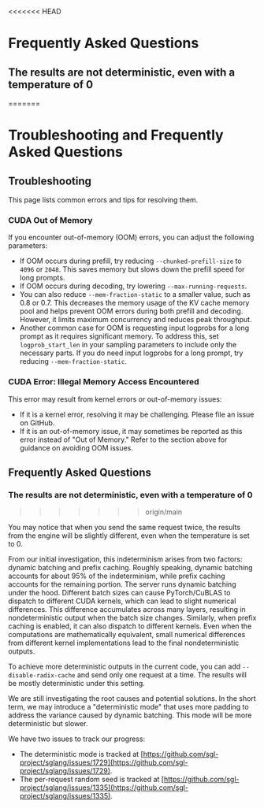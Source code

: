 <<<<<<< HEAD
# Frequently Asked Questions

## The results are not deterministic, even with a temperature of 0
=======
# Troubleshooting and Frequently Asked Questions

## Troubleshooting

This page lists common errors and tips for resolving them.

### CUDA Out of Memory
If you encounter out-of-memory (OOM) errors, you can adjust the following parameters:

- If OOM occurs during prefill, try reducing `--chunked-prefill-size` to `4096` or `2048`. This saves memory but slows down the prefill speed for long prompts.
- If OOM occurs during decoding, try lowering `--max-running-requests`.
- You can also reduce `--mem-fraction-static` to a smaller value, such as 0.8 or 0.7. This decreases the memory usage of the KV cache memory pool and helps prevent OOM errors during both prefill and decoding. However, it limits maximum concurrency and reduces peak throughput.
- Another common case for OOM is requesting input logprobs for a long prompt as it requires significant memory. To address this, set `logprob_start_len` in your sampling parameters to include only the necessary parts. If you do need input logprobs for a long prompt, try reducing `--mem-fraction-static`.

### CUDA Error: Illegal Memory Access Encountered
This error may result from kernel errors or out-of-memory issues:
- If it is a kernel error, resolving it may be challenging. Please file an issue on GitHub.
- If it is an out-of-memory issue, it may sometimes be reported as this error instead of "Out of Memory." Refer to the section above for guidance on avoiding OOM issues.


## Frequently Asked Questions

### The results are not deterministic, even with a temperature of 0
>>>>>>> origin/main

You may notice that when you send the same request twice, the results from the engine will be slightly different, even when the temperature is set to 0.

From our initial investigation, this indeterminism arises from two factors: dynamic batching and prefix caching. Roughly speaking, dynamic batching accounts for about 95% of the indeterminism, while prefix caching accounts for the remaining portion. The server runs dynamic batching under the hood. Different batch sizes can cause PyTorch/CuBLAS to dispatch to different CUDA kernels, which can lead to slight numerical differences. This difference accumulates across many layers, resulting in nondeterministic output when the batch size changes. Similarly, when prefix caching is enabled, it can also dispatch to different kernels. Even when the computations are mathematically equivalent, small numerical differences from different kernel implementations lead to the final nondeterministic outputs.

To achieve more deterministic outputs in the current code, you can add `--disable-radix-cache` and send only one request at a time. The results will be mostly deterministic under this setting.

We are still investigating the root causes and potential solutions. In the short term, we may introduce a "deterministic mode" that uses more padding to address the variance caused by dynamic batching. This mode will be more deterministic but slower.

We have two issues to track our progress:
- The deterministic mode is tracked at [https://github.com/sgl-project/sglang/issues/1729](https://github.com/sgl-project/sglang/issues/1729).
- The per-request random seed is tracked at [https://github.com/sgl-project/sglang/issues/1335](https://github.com/sgl-project/sglang/issues/1335).
